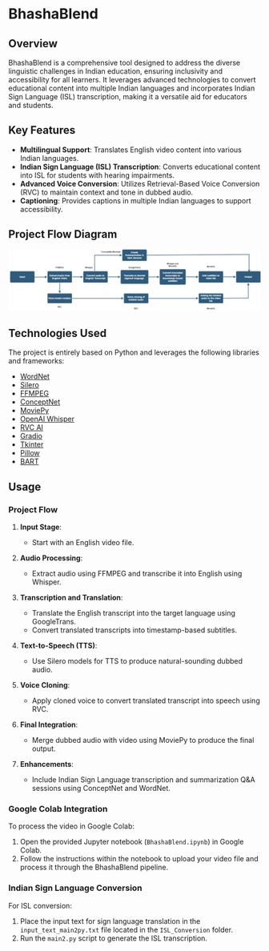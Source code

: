 # BhashaBlend

## Overview

BhashaBlend is a comprehensive tool designed to address the diverse linguistic challenges in Indian education, ensuring inclusivity and accessibility for all learners. It leverages advanced technologies to convert educational content into multiple Indian languages and incorporates Indian Sign Language (ISL) transcription, making it a versatile aid for educators and students.

## Key Features

- **Multilingual Support**: Translates English video content into various Indian languages.
- **Indian Sign Language (ISL) Transcription**: Converts educational content into ISL for students with hearing impairments.
- **Advanced Voice Conversion**: Utilizes Retrieval-Based Voice Conversion (RVC) to maintain context and tone in dubbed audio.
- **Captioning**: Provides captions in multiple Indian languages to support accessibility.

## Project Flow Diagram

![Project Flow Diagram](project_flow_diagram.png)

## Technologies Used

The project is entirely based on Python and leverages the following libraries and frameworks:

- [WordNet](https://wordnet.princeton.edu/)
- [Silero](https://github.com/snakers4/silero-models)
- [FFMPEG](https://ffmpeg.org/)
- [ConceptNet](https://conceptnet.io/)
- [MoviePy](https://zulko.github.io/moviepy/)
- [OpenAI Whisper](https://github.com/openai/whisper)
- [RVC AI](https://github.com/liujing04/Retrieval-based-Voice-Conversion-WebUI)
- [Gradio](https://gradio.app/)
- [Tkinter](https://wiki.python.org/moin/TkInter)
- [Pillow](https://python-pillow.org/)
- [BART](https://github.com/facebookresearch/fairseq/tree/main/examples/bart)

## Usage

### Project Flow

1. **Input Stage**: 
   - Start with an English video file.

2. **Audio Processing**:
   - Extract audio using FFMPEG and transcribe it into English using Whisper.

3. **Transcription and Translation**:
   - Translate the English transcript into the target language using GoogleTrans.
   - Convert translated transcripts into timestamp-based subtitles.

4. **Text-to-Speech (TTS)**:
   - Use Silero models for TTS to produce natural-sounding dubbed audio.

5. **Voice Cloning**:
   - Apply cloned voice to convert translated transcript into speech using RVC.

6. **Final Integration**:
   - Merge dubbed audio with video using MoviePy to produce the final output.

7. **Enhancements**:
   - Include Indian Sign Language transcription and summarization Q&A sessions using ConceptNet and WordNet.

### Google Colab Integration

To process the video in Google Colab:

1. Open the provided Jupyter notebook (`BhashaBlend.ipynb`) in Google Colab.
2. Follow the instructions within the notebook to upload your video file and process it through the BhashaBlend pipeline.

### Indian Sign Language Conversion

For ISL conversion:

1. Place the input text for sign language translation in the `input_text_main2py.txt` file located in the `ISL_Conversion` folder.
2. Run the `main2.py` script to generate the ISL transcription.

